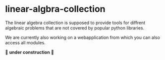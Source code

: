# linear-algbra-collection
The linear algebra collection is supposed to provide tools for diffrent algebraic problems that are not covered by popular python libraries.

We are currently also working on a webapplication from which you can also access all modules.

🔧 **under construction** 🔧 




